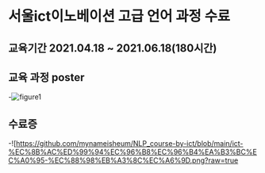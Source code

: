 # 서울ict이노베이션 고급 언어 과정 수료

## 교육기간 2021.04.18 ~ 2021.06.18(180시간)

## 교육 과정 poster
-![figure1](https://github.com/mynameisheum/seoul_ict-nlp-course/blob/main/%EC%84%9C%EC%9A%B8ict%EC%9D%B4%EB%85%B8%EB%B2%A0%EC%9D%B4%EC%85%98-%EA%B3%A0%EA%B8%89%EA%B3%BC%EC%A0%95%20%EC%96%B8%EC%96%B4.jpg?raw=true)

## 수료증
-![https://github.com/mynameisheum/NLP_course-by-ict/blob/main/ict-%EC%8B%AC%ED%99%94%EC%96%B8%EC%96%B4%EA%B3%BC%EC%A0%95-%EC%88%98%EB%A3%8C%EC%A6%9D.png?raw=true
